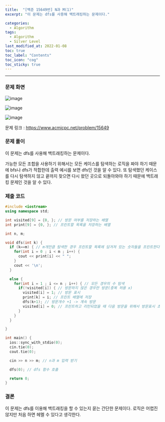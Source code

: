 ```yaml
---
title:  "[백준 15649번] N과 M(1)"
excerpt: "이 문제는 dfs를 사용해 백트래킹하는 문제이다."

categories:
  - Algorithm
tags:
  - Algorithm
  - Silver Level
last_modified_at: 2022-01-08 
toc: true
toc_label: "Contents"
toc_icon: "cog"
toc_sticky: true
---
```


---


### 문제 화면

![image](https://user-images.githubusercontent.com/54565079/148642218-d99d484e-f69b-4354-a40b-f31c7ff31eaa.png)



![image](https://user-images.githubusercontent.com/54565079/148642235-9110c516-dfcb-472e-9149-7640f4706e61.png)

![image](https://user-images.githubusercontent.com/54565079/148642253-f5ffc717-603c-41e6-8c32-17433f905656.png)

문제 링크 : <https://www.acmicpc.net/problem/15649> 



### 문제 풀이

이 문제는 dfs를 사용해 백트래킹하는 문제이다. 

가능한 모든 조합을 사용하기 위해서는 모든 케이스를 탐색하는 로직을 짜야 하기 때문에 bfs나 dfs가 적합한데 출력 예시를 보면 dfs인 것을 알 수 있다. 또 탐색했던 케이스를 다시 탐색하지 않고 끝까지 찾으면 다시 왔던 곳으로 되돌아와야 하기 때문에 백트래킹 문제인 것을 알 수 있다. 

 

### 제출 코드

```c++
#include <iostream>
using namespace std;

int visited[9] = {0, }; // 방문 여부를 저장하는 배열
int print[9] = {0, }; // 프린트할 목록을 저장하는 배열

int n, m;

void dfs(int k) {
  if (k==m) { // m개만큼 탐색한 경우 프린트할 목록에 담겨져 있는 숫자들을 프린트한다
    for(int i = 0 ; i < m ; i++) {
      cout << print[i] << " ";
    }
    cout << '\n';
  }

  else {
    for(int i = 1 ; i <= n ; i++) { // 모든 경우의 수 탐색
      if(!visited[i]) { // 방문하지 않은 경우만 방문(중복 허용 x)
        visited[i] = 1; // 방문 표시
        print[k] = i; // 프린트 배열에 저장
        dfs(k+1); // 방문개수 +1 -> 계속 방문
        visited[i] = 0; // 프린트하고 리턴되었을 때 다음 방문을 위해서 방문표시 초기화
      }
    }
  }

}

int main() {
  ios::sync_with_stdio(0);
  cin.tie(0);
  cout.tie(0);

  cin >> n >> m; // n과 m 입력 받기

  dfs(0); // dfs 함수 호출

  return 0;
} 
```



### 결론

이 문제는 dfs를 이용해 백트래킹을 할 수 있는지 묻는 간단한 문제이다. 로직은 어렵진 않지만 처음 하면 헤멜 수 있다고 생각한다. 


